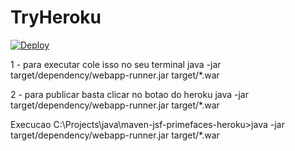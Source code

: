 # TryHeroku

[![Deploy](https://www.herokucdn.com/deploy/button.png)](https://heroku.com/deploy)

1 - para executar cole isso no seu terminal
java -jar target/dependency/webapp-runner.jar target/*.war

2 - para publicar basta clicar no botao do heroku
java -jar target/dependency/webapp-runner.jar target/*.war

Execucao
C:\Projects\java\maven-jsf-primefaces-heroku>java -jar target/dependency/webapp-runner.jar target/*.war